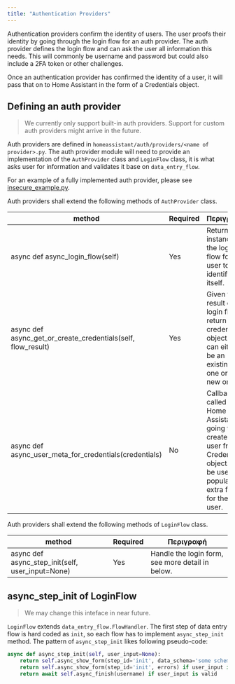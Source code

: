 ```yaml
---
title: "Authentication Providers"
---
```


Authentication providers confirm the identity of users. The user proofs their identity by going through the login flow for an auth provider. The auth provider defines the login flow and can ask the user all information this needs. This will commonly be username and password but could also include a 2FA token or other challenges.

Once an authentication provider has confirmed the identity of a user, it will pass that on to Home Assistant in the form of a Credentials object.

## Defining an auth provider

> We currently only support built-in auth providers. Support for custom auth providers might arrive in the future.

Auth providers are defined in `homeassistant/auth/providers/<name of provider>.py`. The auth provider module will need to provide an implementation of the `AuthProvider` class and `LoginFlow` class, it is what asks user for information and validates it base on `data_entry_flow`.

For an example of a fully implemented auth provider, please see [insecure_example.py](https://github.com/home-assistant/home-assistant/blob/dev/homeassistant/auth/providers/insecure_example.py).

Auth providers shall extend the following methods of `AuthProvider` class.

| method                                                           | Required | Περιγραφή                                                                                                                              |
| ---------------------------------------------------------------- | -------- | -------------------------------------------------------------------------------------------------------------------------------------- |
| async def async_login_flow(self)                               | Yes      | Return an instance of the login flow for a user to identify itself.                                                                    |
| async def async_get_or_create_credentials(self, flow_result) | Yes      | Given the result of a login flow, return a credentials object. This can either be an existing one or a new one.                        |
| async def async_user_meta_for_credentials(credentials)       | No       | Callback called Home Assistant is going to create a user from a Credentials object. Can be used to populate extra fields for the user. |

Auth providers shall extend the following methods of `LoginFlow` class.

| method                                             | Required | Περιγραφή                                        |
| -------------------------------------------------- | -------- | ------------------------------------------------ |
| async def async_step_init(self, user_input=None) | Yes      | Handle the login form, see more detail in below. |

## async_step_init of LoginFlow

> We may change this inteface in near future.

`LoginFlow` extends `data_entry_flow.FlowHandler`. The first step of data entry flow is hard coded as `init`, so each flow has to implement `async_step_init` method. The pattern of `async_step_init` likes following pseudo-code:

```python
async def async_step_init(self, user_input=None):
    return self.async_show_form(step_id='init', data_schema='some schema to construct ui form') if user_input is None
    return self.async_show_form(step_id='init', errors) if user_input is invalid
    return await self.async_finish(username) if user_input is valid
```
